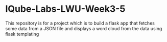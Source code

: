 # IQube-Labs-LWU-Week3-5
This repository is for a project which is to build a flask app that fetches some data from a JSON file and displays a word cloud from the data using flask templating
